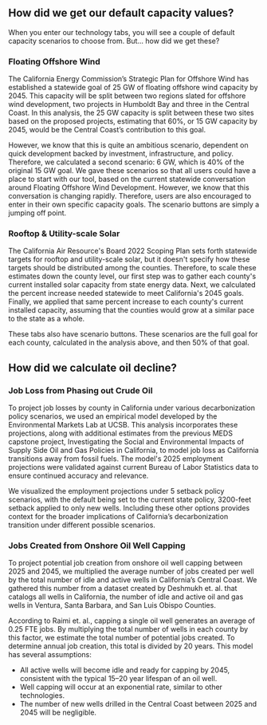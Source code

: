 ## How did we get our default capacity values?
When you enter our technology tabs, you will see a couple of default capacity scenarios to choose from. But... how did we get these?

### Floating Offshore Wind

The California Energy Commission’s Strategic Plan for Offshore Wind has established a statewide goal of 25 GW of floating offshore wind capacity by 2045. This capacity will be split between two regions slated for offshore wind development, two projects in Humboldt Bay and three in the Central Coast. In this analysis, the 25 GW capacity is split between these two sites based on the proposed projects, estimating that 60%, or 15 GW capacity by 2045, would be the Central Coast’s contribution to this goal. 

However, we know that this is quite an ambitious scenario, dependent on quick development backed by investment, infrastructure, and policy. Therefore, we calculated a second scenario: 6 GW, which is 40% of the original 15 GW goal. We gave these scenarios so that all users could have a place to start with our tool, based on the current statewide conversation around Floating Offshore Wind Development. However, we know that this conversation is changing rapidly. Therefore, users are also encouraged to enter in their own specific capacity goals. The scenario buttons are simply a jumping off point. 

### Rooftop & Utility-scale Solar

The California Air Resource's Board 2022 Scoping Plan sets forth statewide targets for rooftop and utility-scale solar, but it doesn't specify how these targets should be distributed among the counties. Therefore, to scale these estimates down the county level, our first step was to gather each county's current installed solar capacity from state energy data. Next, we calculated the percent increase needed statewide to meet California's 2045 goals. Finally, we applied that same percent increase to each county's current installed capacity, assuming that the counties would grow at a similar pace to the state as a whole. 

These tabs also have scenario buttons. These scenarios are the full goal for each county, calculated in the analysis above, and then 50% of that goal. 

## How did we calculate oil decline?

### Job Loss from Phasing out Crude Oil

To project job losses by county in California under various decarbonization policy scenarios, we used an empirical model developed by the Environmental Markets Lab at UCSB. This analysis incorporates these projections, along with additional estimates from the previous MEDS capstone project, Investigating the Social and Environmental Impacts of Supply Side Oil and Gas Policies in California, to model job loss as California transitions away from fossil fuels. The model's 2025 employment projections were validated against current Bureau of Labor Statistics data to ensure continued accuracy and relevance.

We visualized the employment projections under 5 setback policy scenarios, with the default being set to the current state policy, 3200-feet setback applied to only new wells. Including these other options provides context for the broader implications of California’s decarbonization transition under different possible scenarios.


### Jobs Created from Onshore Oil Well Capping

To project potential job creation from onshore oil well capping between 2025 and 2045, we multiplied the average number of jobs created per well by the total number of idle and active wells in California’s Central Coast. We gathered this number from a dataset created by Deshmukh et. al. that catalogs all wells in California, the number of idle and active oil and gas wells in Ventura, Santa Barbara, and San Luis Obispo Counties. 

According to Raimi et. al., capping a single oil well generates an average of 0.25 FTE jobs. By multiplying the total number of wells in each county by this factor, we estimate the total number of potential jobs created. To determine annual job creation, this total is divided by 20 years.
This model has several assumptions:
- All active wells will become idle and ready for capping by 2045, consistent with the typical 15–20 year lifespan of an oil well.
- Well capping will occur at an exponential rate, similar to other technologies.
- The number of new wells drilled in the Central Coast between 2025 and 2045 will be negligible.
